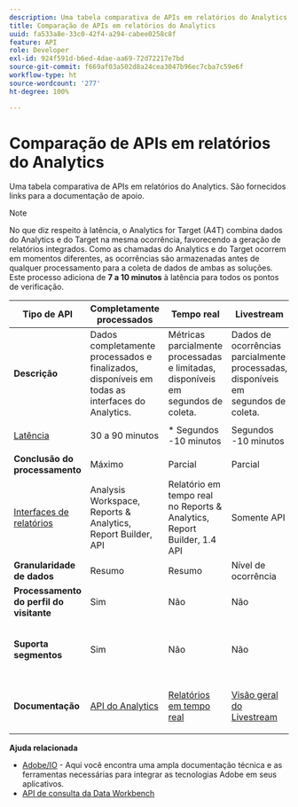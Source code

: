 ```yaml
---
description: Uma tabela comparativa de APIs em relatórios do Analytics. São fornecidos links para a documentação de apoio.
title: Comparação de APIs em relatórios do Analytics
uuid: fa533a8e-33c0-42f4-a294-cabee0258c8f
feature: API
role: Developer
exl-id: 924f591d-b6ed-4dae-aa69-72d72217e7bd
source-git-commit: f669af03a502d8a24cea3047b96ec7cba7c59e6f
workflow-type: ht
source-wordcount: '277'
ht-degree: 100%

---
```


# Comparação de APIs em relatórios do Analytics

Uma tabela comparativa de APIs em relatórios do Analytics. São fornecidos links para a documentação de apoio.

>[!NOTE]
>
>No que diz respeito à latência, o Analytics for Target (A4T) combina dados do Analytics e do Target na mesma ocorrência, favorecendo a geração de relatórios integrados. Como as chamadas do Analytics e do Target ocorrem em momentos diferentes, as ocorrências são armazenadas antes de qualquer processamento para a coleta de dados de ambas as soluções. Este processo adiciona de **7 a 10 minutos** à latência para todos os pontos de verificação.

<table id="table_7AF4FD678D494063ADF459B3CBC3EF3F"> 
 <thead> 
  <tr> 
   <th colname="col1" class="entry"> Tipo de API </th> 
   <th colname="col2" class="entry"> Completamente processados </th> 
   <th colname="col3" class="entry"> Tempo real </th> 
   <th colname="col4" class="entry"> Livestream </th> 
   <th colname="col5" class="entry"> Data Warehouse </th> 
  </tr> 
 </thead>
 <tbody> 
  <tr> 
   <td colname="col1"> <b>Descrição</b> </td> 
   <td colname="col2"> Dados completamente processados e finalizados, disponíveis em todas as interfaces do Analytics. </td> 
   <td colname="col3"> Métricas parcialmente processadas e limitadas, disponíveis em segundos de coleta. </td> 
   <td colname="col4"> Dados de ocorrências parcialmente processadas, disponíveis em segundos de coleta. </td> 
   <td colname="col5"> Dados completamente processados e finalizados, usados para extrair grandes exportações de dados. </td> 
  </tr> 
  <tr> 
   <td colname="col1"> <p><a href="https://experienceleague.adobe.com/docs/analytics/technotes/latency.html?lang=pt-BR"  > Latência</a> </p> </td> 
   <td colname="col2"> 30 a 90 minutos </td> 
   <td colname="col3"> * Segundos -10 minutos </td> 
   <td colname="col4"> Segundos -10 minutos </td> 
   <td colname="col5"> 90 minutos + </td> 
  </tr> 
  <tr> 
   <td colname="col1"> <b>Conclusão do processamento</b> </td> 
   <td colname="col2"> Máximo </td> 
   <td colname="col3"> Parcial </td> 
   <td colname="col4"> Parcial </td> 
   <td colname="col5"> Máximo </td> 
  </tr> 
  <tr> 
   <td colname="col1"> <a href="https://experienceleague.adobe.com/docs/analytics/landing/home.html?lang=pt-BR"  > Interfaces de relatórios</a> </td> 
   <td colname="col2"> Analysis Workspace, Reports &amp; Analytics, Report Builder, API </td> 
   <td colname="col3"> Relatório em tempo real no Reports &amp; Analytics, Report Builder, 1.4 API </td> 
   <td colname="col4"> Somente API </td> 
   <td colname="col5"> Data Warehouse e API </td> 
  </tr> 
  <tr> 
   <td colname="col1"> <b>Granularidade de dados</b> </td> 
   <td colname="col2"> Resumo </td> 
   <td colname="col3"> Resumo </td> 
   <td colname="col4"> Nível de ocorrência </td> 
   <td colname="col5"> Resumo </td> 
  </tr> 
  <tr> 
   <td colname="col1"> <b>Processamento do perfil do visitante</b> </td> 
   <td colname="col2"> Sim </td> 
   <td colname="col3"> Não </td> 
   <td colname="col4"> Não </td> 
   <td colname="col5"> Sim </td> 
  </tr> 
  <tr> 
   <td colname="col1"> <b>Suporta segmentos</b> </td> 
   <td colname="col2"> Sim </td> 
   <td colname="col3"> Não </td> 
   <td colname="col4"> Não </td> 
   <td colname="col5"> Sim (mas somente se compatíveis com o Data Warehouse) </td> 
  </tr> 
   <tr> 
   <td colname="col1"> <b>Documentação</b> </td> 
   <td colname="col2"> <p> <a href="https://www.adobe.io/apis/experiencecloud/analytics/docs.html"  > API do Analytics</a> </p> </td> 
   <td colname="col3"> <p> <a href="https://github.com/AdobeDocs/analytics-1.4-apis"  > Relatórios em tempo real</a> </p> </td> 
   <td colname="col4"> <p> <a href="https://github.com/AdobeDocs/analytics-1.4-apis/blob/master/docs/live-stream-api/getting_started.md"  > Visão geral do Livestream</a> </p> </td> 
   <td colname="col5"> <p><a href="https://experienceleague.adobe.com/docs/analytics/export/data-warehouse/data-warehouse.html?lang=pt-BR"  > Data Warehouse</a> </p> </td> 
  </tr> 
 </tbody> 
</table>

**Ajuda relacionada**

* [Adobe/IO](https://www.adobe.io/) - Aqui você encontra uma ampla documentação técnica e as ferramentas necessárias para integrar as tecnologias Adobe em seus aplicativos.
* [API de consulta da Data Workbench](https://marketing.adobe.com/developer/documentation/data-workbench-query-api/c-ins-qry-api)
